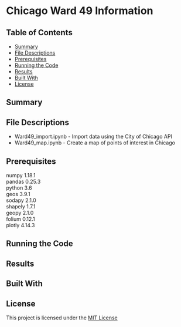 # Chicago Ward 49 Information

## Table of Contents

* [Summary](#summary)
* [File Descriptions](#file-descriptions)
* [Prerequisites](#prerequisites)
* [Running the Code](#running-the-code)
* [Results](#results)
* [Built With](#built-with)
* [License](#license)

## Summary


## File Descriptions

* Ward49_import.ipynb - Import data using the City of Chicago API
* Ward49_map.ipynb - Create a map of points of interest in Chicago

## Prerequisites

numpy 1.18.1\
pandas 0.25.3\
python 3.6\
geos 3.9.1\
sodapy 2.1.0\
shapely 1.7.1\
geopy 2.1.0\
folium 0.12.1\
plotly 4.14.3

## Running the Code


## Results


## Built With


## License

This project is licensed under the [MIT License](https://opensource.org/licenses/MIT)
